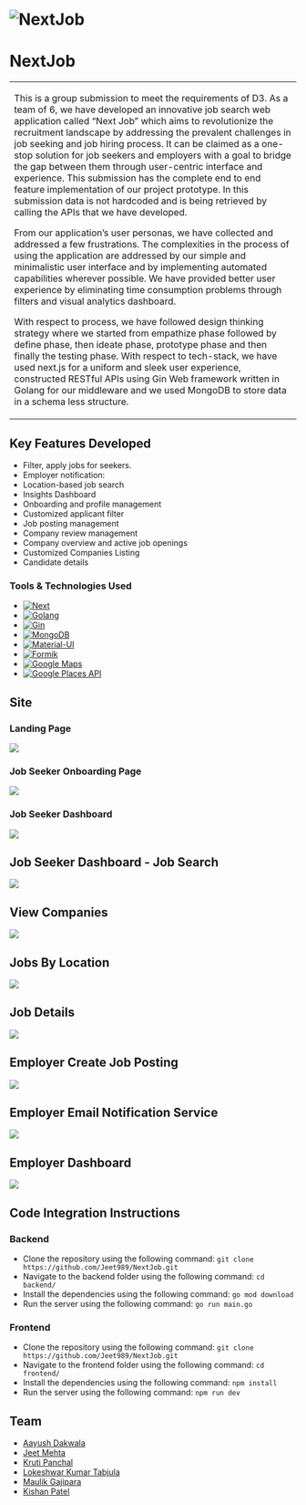 # ![NextJob](images/LandingPage.png)

# NextJob

<table>
<tr>
<td>

This is a group submission to meet the requirements of D3. As a team of 6, we have developed an innovative job search web application called “Next Job” which aims to revolutionize the recruitment landscape by addressing the prevalent challenges in job seeking and job hiring process. It can be claimed as a one-stop solution for job seekers and employers with a goal to bridge the gap between them through user-centric interface and experience. This submission has the complete end to end feature implementation of our project prototype. In this submission data is not hardcoded and is being retrieved by calling the APIs that we have developed.

From our application’s user personas, we have collected and addressed a few frustrations.
The complexities in the process of using the application are addressed by our simple and minimalistic user interface and by implementing automated capabilities wherever possible. We have provided better user experience by eliminating time consumption problems through filters and visual analytics dashboard.

With respect to process, we have followed design thinking strategy where we started from empathize phase followed by define phase, then ideate phase, prototype phase and then finally the testing phase. With respect to tech-stack, we have used next.js for a uniform and sleek user experience, constructed RESTful APIs using Gin Web framework written in Golang for our middleware and we used MongoDB to store data in a schema less structure.

</td>
</tr>
</table>

## Key Features Developed

- Filter, apply jobs for seekers.
- Employer notification:
- Location-based job search
- Insights Dashboard
- Onboarding and profile management
- Customized applicant filter
- Job posting management
- Company review management
- Company overview and active job openings
- Customized Companies Listing
- Candidate details

### Tools & Technologies Used

- [![Next][Next.js]][Next-url]
- [![Golang][Golang]][Golang-url]
- [![Gin][Gin]][Gin-url]
- [![MongoDB][MongoDB]][MongoDB-url]
- [![Material-UI][MaterialUI]][MaterialUI-url]
- [![Formik][Formik]][Formik-url]
- [![Google Maps][GoogleMaps]][GoogleMaps-url]
- [![Google Places API][GooglePlacesAPI]][GooglePlacesAPI-url]

## Site

### Landing Page

![](images/LandingPage.png)

### Job Seeker Onboarding Page

![](images/JobSeekerOnboarding.png)

### Job Seeker Dashboard

![](images/JobSeekerDashboard.png)

## Job Seeker Dashboard - Job Search

![](images/JobSeekerJobsPage.png)

## View Companies

![](images/Companies.png)

## Jobs By Location

![](images/JobsByLocation.png)

## Job Details

![](images/JobDetails.png)

## Employer Create Job Posting

![](images/CreateJobs.png)

## Employer Email Notification Service

![](images/EmployerEmailService.png)

## Employer Dashboard

![](images/JobListingEmployer.png)

## Code Integration Instructions

### Backend

- Clone the repository using the following command: `git clone https://github.com/Jeet989/NextJob.git`
- Navigate to the backend folder using the following command: `cd backend/`
- Install the dependencies using the following command: `go mod download`
- Run the server using the following command: `go run main.go`

### Frontend

- Clone the repository using the following command: `git clone https://github.com/Jeet989/NextJob.git`
- Navigate to the frontend folder using the following command: `cd frontend/`
- Install the dependencies using the following command: `npm install`
- Run the server using the following command: `npm run dev`

## Team

- [Aayush Dakwala](https://github.com/aayush305)
- [Jeet Mehta](https://github.com/)
- [Kruti Panchal](https://github.com/)
- [Lokeshwar Kumar Tabjula](https://github.com/lokeshwartabjula)
- [Maulik Gajipara](https://github.com/)
- [Kishan Patel](https://github.com/patelkishan9286)

[Next.js]: https://img.shields.io/badge/Next.js-000000?style=for-the-badge&logo=Next.js&logoColor=white
[Next-url]: https://nextjs.org/
[Golang]: https://img.shields.io/badge/Go-00ADD8?style=for-the-badge&logo=go&logoColor=white
[Golang-url]: https://golang.org/
[MongoDB]: https://img.shields.io/badge/MongoDB-4EA94B?style=for-the-badge&logo=mongodb&logoColor=white
[MongoDB-url]: https://www.mongodb.com/
[MaterialUI]: https://img.shields.io/badge/Material--UI-0081CB?style=for-the-badge&logo=material-ui&logoColor=white
[MaterialUI-url]: https://material-ui.com/
[Formik]: https://img.shields.io/badge/Formik-663399?style=for-the-badge&logo=formik&logoColor=white
[Formik-url]: https://formik.org/
[GoogleMaps]: https://img.shields.io/badge/Google%20Maps-4285F4?style=for-the-badge&logo=google-maps&logoColor=white
[GoogleMaps-url]: https://cloud.google.com/maps-platform
[Gin]: https://img.shields.io/badge/Gin-000000?style=for-the-badge&logo=go&logoColor=white
[Gin-url]: https://gin-gonic.com/
[GooglePlacesAPI]: https://img.shields.io/badge/Google%20Places%20API-4285F4?style=for-the-badge&logo=google-maps&logoColor=white
[GooglePlacesAPI-url]: https://developers.google.com/places/web-service/overview
